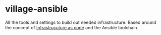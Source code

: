 # village-ansible

All the tools and settings to build out needed infrastructure. Based around the concept of [Infrastrucuture as code](https://en.wikipedia.org/wiki/Infrastructure_as_code) and the Ansible toolchain.
